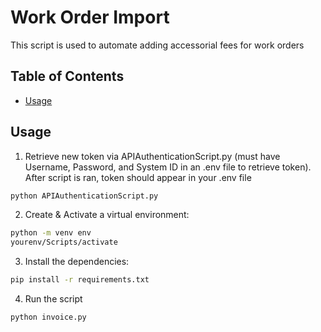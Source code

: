 # Work Order Import
This script is used to automate adding accessorial fees for work orders

## Table of Contents
- [Usage](#usage)

## Usage
1. Retrieve new token via APIAuthenticationScript.py (must have Username, Password, and System ID in an .env file to retrieve token). After script is ran, token should appear in your .env file
```bash
python APIAuthenticationScript.py
```

2. Create & Activate a virtual environment:
```bash
python -m venv env
yourenv/Scripts/activate
```

3. Install the dependencies:
```bash
pip install -r requirements.txt
```

4. Run the script
```bash
python invoice.py
```
